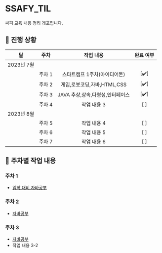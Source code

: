 # SSAFY_TIL
싸피 교육 내용 정리 레포입니다.


 
## 🚟 진행 상황

|     달      |     주차     |     작업 내용      | 완료 여부 |
| :---------: | :---------: | :----------------: | :-------: |
|   2023년 7월 |             |                    |           |
|             |     주차 1   | 스타트캠프 1주차(아이디어톤)        |    [✔️]    |
|             |     주차 2   | 게임,로봇코딩,자바,HTML,CSS        |    [✔️]    |
|             |     주차 3   | JAVA 추상,상속,다형성,인터페이스        |    [✔️]    |
|             |     주차 4   | 작업 내용 3        |    [ ]    |
|   2023년 8월 |             |                    |           |
|             |     주차 5   | 작업 내용 4        |    [ ]    |
|             |     주차 6   | 작업 내용 5        |    [ ]    |
|             |     주차 7   | 작업 내용 6        |    [ ]    |

 
## 🏃 주차별 작업 내용

### 주차 1 

- [입학 대비 자바공부](https://github.com/SeokJuGo/SSAFY_TIL/tree/main/JAVA)

### 주차 2

- [자바공부](https://github.com/SeokJuGo/SSAFY_TIL/tree/main/JAVA)

### 주차 3

- [자바공부](https://github.com/SeokJuGo/SSAFY_TIL/tree/main/JAVA)
- 작업 내용 3-2

